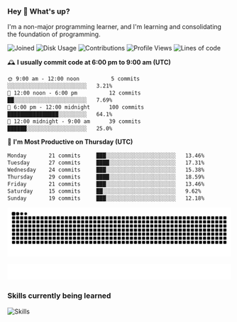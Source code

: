 ### Hey :wave: What's up?

I'm a non-major programming learner, and I'm learning and consolidating the foundation of programming.

<!--START_SECTION:waka-->
![Joined](http://img.shields.io/badge/Joined-8%20years%20ago-6D67E4?style=flat&labelColor=453C67)
![Disk Usage](http://img.shields.io/badge/Github%27s%20Storage-605.0%20MB-FD841F?style=flat&labelColor=E14D2A)
![Contributions](http://img.shields.io/badge/Contributions%20in%202024-264-7DCE13?style=flat&labelColor=2B7A0B)
![Profile Views](http://img.shields.io/badge/Profile%20Views-0-3AB4F2?style=flat&labelColor=0078AA)
![Lines of code](https://img.shields.io/badge/Lines%20of%20code-2%20Million%20Lines%20of%20code-FF8B8B?style=flat&labelColor=EB4747)

🕰️ **I usually commit code at 6:00 pm to 9:00 am (UTC)** 

```text
🌞 9:00 am - 12:00 noon          5 commits      ░░░░░░░░░░░░░░░░░░░░░░░░░   3.21% 
🌆 12:00 noon - 6:00 pm          12 commits     ██░░░░░░░░░░░░░░░░░░░░░░░   7.69% 
🌃 6:00 pm - 12:00 midnight      100 commits    ████████████████░░░░░░░░░   64.1% 
🌙 12:00 midnight - 9:00 am      39 commits     ██████░░░░░░░░░░░░░░░░░░░   25.0%
```
📅 **I'm Most Productive on Thursday (UTC)** 

```text
Monday       21 commits     ███░░░░░░░░░░░░░░░░░░░░░░   13.46% 
Tuesday      27 commits     ████░░░░░░░░░░░░░░░░░░░░░   17.31% 
Wednesday    24 commits     ███░░░░░░░░░░░░░░░░░░░░░░   15.38% 
Thursday     29 commits     ████░░░░░░░░░░░░░░░░░░░░░   18.59% 
Friday       21 commits     ███░░░░░░░░░░░░░░░░░░░░░░   13.46% 
Saturday     15 commits     ██░░░░░░░░░░░░░░░░░░░░░░░   9.62% 
Sunday       19 commits     ███░░░░░░░░░░░░░░░░░░░░░░   12.18%
```

<!--END_SECTION:waka-->

![Snake animation](https://raw.githubusercontent.com/dirname/dirname/output/snake.svg)

![metrics](github-metrics.svg)

### Skills currently being learned

![Skills](https://skillicons.dev/icons?i=linux,rust,go,solidity,typescript,bash,git,postgres,mysql,redis,mongo,docker,kubernetes,grafana,prometheus)
